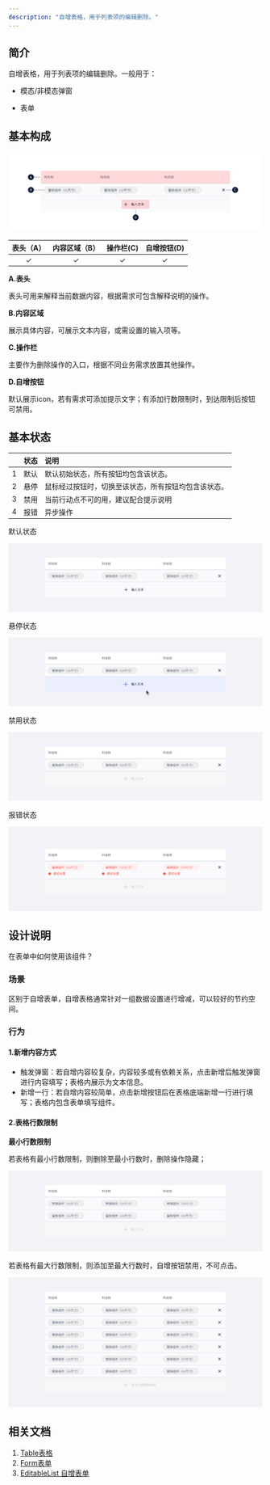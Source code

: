 ```yaml
---
description: "自增表格，用于列表项的编辑删除。"
---
```


## 简介

自增表格，用于列表项的编辑删除。一般用于：

- 模态/非模态弹窗

- 表单

  

## 基本构成

![](../../../images/EditableTable/forms_01.png)

| 表头（A） | 内容区域（B） | 操作栏(C) | 自增按钮(D) |
| :-------: | :-----------: | :-------: | :---------: |
|     ✓     |       ✓       |     ✓     |      ✓      |

**A.表头**

表头可用来解释当前数据内容，根据需求可包含解释说明的操作。

**B.内容区域**

展示具体内容，可展示文本内容，或需设置的输入项等。

**C.操作栏**

主要作为删除操作的入口，根据不同业务需求放置其他操作。

**D.自增按钮**

默认展示icon，若有需求可添加提示文字；有添加行数限制时，到达限制后按钮可禁用。



## 基本状态

|      | 状态 | 说明                                                 |
| ---- | :--- | :--------------------------------------------------- |
| 1    | 默认 | 默认初始状态，所有按钮均包含该状态。                 |
| 2    | 悬停 | 鼠标经过按钮时，切换至该状态，所有按钮均包含该状态。 |
| 3    | 禁用 | 当前行动点不可的用，建议配合提示说明                 |
| 4    | 报错 | 异步操作                                             |

默认状态

![](../../../images/EditableTable/states_01.png)

悬停状态

![](../../../images/EditableTable/states_02.png)

禁用状态

![](../../../images/EditableTable/states_03.png)

报错状态

![](../../../images/EditableTable/states_04.png)

## 设计说明


在表单中如何使用该组件？

### 场景

区别于自增表单，自增表格通常针对一组数据设置进行增减，可以较好的节约空间。

### 行为

#### 1.新增内容方式

- 触发弹窗：若自增内容较复杂，内容较多或有依赖关系，点击新增后触发弹窗进行内容填写；表格内展示为文本信息。
- 新增一行：若自增内容较简单，点击新增按钮后在表格底端新增一行进行填写；表格内包含表单填写组件。

#### 2.表格行数限制

**最小行数限制**

若表格有最小行数限制，则删除至最小行数时，删除操作隐藏；

![](../../../images/EditableTable/descriptions_01.png)

若表格有最大行数限制，则添加至最大行数时，自增按钮禁用，不可点击。

![](../../../images/EditableTable/descriptions_02.png)



## 相关文档

1. [Table表格](https://udesign.ucloud.cn/component/Table/)
2. [Form表单](https://udesign.ucloud.cn/component/Form/)
3. [EditableList 自增表单](https://udesign.ucloud.cn/component/EditableList/)


